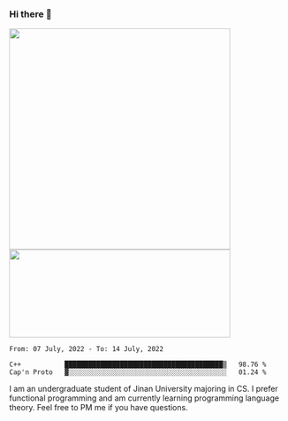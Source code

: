 ### Hi there 👋

<!--
**pe200012/pe200012** is a ✨ _special_ ✨ repository because its `README.md` (this file) appears on your GitHub profile.

Here are some ideas to get you started:

- 🔭 I’m currently working on ...
- 🌱 I’m currently learning ...
- 👯 I’m looking to collaborate on ...
- 🤔 I’m looking for help with ...
- 💬 Ask me about ...
- 📫 How to reach me: ...
- 😄 Pronouns: ...
- ⚡ Fun fact: ...
-->
<p>
    <img width="400em" src="https://github-readme-stats.vercel.app/api?username=pe200012&show_icons=true&icon_color=f44336&title_color=757de8">
    <img width="400em" height="159em" src="https://github-readme-stats.vercel.app/api/top-langs/?username=pe200012&hide=html,cmake,css&title_color=757de8&layout=compact">
</p>

<!--START_SECTION:waka-->
```text
From: 07 July, 2022 - To: 14 July, 2022

C++           ████████████████████████████████████████▒   98.76 % 
Cap'n Proto   ▓░░░░░░░░░░░░░░░░░░░░░░░░░░░░░░░░░░░░░░░░   01.24 % 
```
<!--END_SECTION:waka-->

I am an undergraduate student of Jinan University majoring in CS. I prefer functional programming and am currently learning programming language theory. Feel free to PM me if you have questions.
